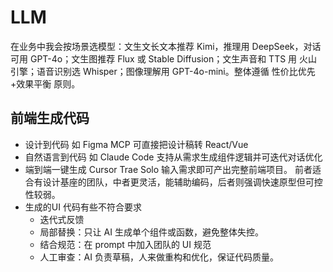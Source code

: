 # LLM

在业务中我会按场景选模型：文生文长文本推荐 Kimi，推理用 DeepSeek，对话可用 GPT-4o；文生图推荐 Flux 或 Stable Diffusion；文生声音和 TTS 用 火山引擎；语音识别选 Whisper；图像理解用 GPT-4o-mini。整体遵循 性价比优先+效果平衡 原则。

## 前端生成代码

- 设计到代码 如 Figma MCP
    可直接把设计稿转 React/Vue
- 自然语言到代码 如 Claude Code
    支持从需求生成组件逻辑并可迭代对话优化
- 端到端一键生成
    Cursor Trae Solo
    输入需求即可产出完整前端项目。
    前者适合有设计基座的团队，中者更灵活，能辅助编码，后者则强调快速原型但可控性较弱。
- 生成的UI 代码有些不符合要求
    - 迭代式反馈 
    - 局部替换：只让 AI 生成单个组件或函数，避免整体失控。
    - 结合规范：在 prompt 中加入团队的 UI 规范
    - 人工审查：AI 负责草稿，人来做重构和优化，保证代码质量。